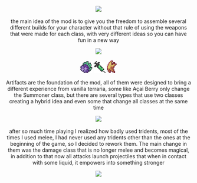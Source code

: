 <p align="center" ><img  src="https://i.imgur.com/L39BVGx.png"/></p>

<p align="center" >the main idea of the mod is to give you the freedom to assemble several different builds for your character without that rule of using the weapons that were made for each class, with very different ideas so you can have fun in a new way
</p>

<p align="center" ><img  src="https://i.imgur.com/WOv6nK6.png"/></p>
<p align="center" >
  <img  src="Content/Items/Artifacts/Acai.png"/>
  <img  src="Content/Items/Artifacts/SteroidSerynge.png"/>
  <img  src="Content/Items/Artifacts/StarAmulet.png"/>
</p>
<p align="center" >Artifacts are the foundation of the mod, all of them were designed to bring a different experience from vanilla terraria, some like Açai Berry only change the Summoner class, but there are several types that use two classes creating a hybrid idea and even some that change all classes at the same time</p>

<p align="center" ><img  src="https://i.imgur.com/P0VD6u7.png"/></p>
<p style="text-align: center;" >after so much time playing I realized how badly used tridents, most of the times I used melee, I had never used any tridents other than the ones at the beginning of the game, so I decided to rework them. The main change in them was the damage class that is no longer melee and becomes magical, in addition to that now all attacks launch projectiles that when in contact with some liquid, it empowers into something stronger
</p>

<p align="center" ><img  src="https://i.imgur.com/p3NwyzV.png"/></p>
<p align="center" ></p>
